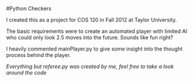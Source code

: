 #Python Checkers

I created this as a project for COS 120 in Fall 2012 at Taylor University.

The basic requirements were to create an automated player with limited AI who could only look 2.5 moves into the future. Sounds like fun right?

I heavily commented mainPlayer.py to give some insight into the thought process behind the player.

*Everything but referee.py was created by me, feel free to take a look around the code*